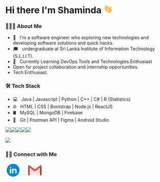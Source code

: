 <h1 lign="center"> Hi there I'm Shaminda <img src="https://github.com/Shaminda97/CryptoInfo/blob/master/src/Hi.gif" width="29px"> </h1>
<h3> 👨🏻‍💻 About Me </h3>

- 🤔 &nbsp; I'm a software engineer who exploring new technologies and developing software solutions and quick hacks.
- 🎓 &nbsp; undergraduate at Sri Lanka Institute of Information Technology (S.L.I.I.T).
- 🌱 &nbsp; Currently Learning DevOps Tools and Technologies.Enthusiast
- Open for project collaboration and internship opportunities. 
- Tech Enthusiast. 


<h3>🛠 Tech Stack </h3>

- 💻 &nbsp; Java | Javascript | Python | C++ | C# | R (Statistics)
- 🌐 &nbsp; HTML | CSS | Bootstrap | Node.js | ReactJS
- 🛢 &nbsp; MySQL | MongoDB | Firebase
- 🔧 &nbsp; Git | Postman API | Figma | Android Studio

<p align="left">
  <img src="https://media3.giphy.com/media/kdFc8fubgS31b8DsVu/giphy.webp" width="50"><img src="https://media3.giphy.com/media/ln7z2eWriiQAllfVcn/200w.webp" width="50"><img src="https://i.giphy.com/media/LMt9638dO8dftAjtco/200.webp" width="50"><img src="https://i.giphy.com/media/eNAsjO55tPbgaor7ma/200w.webp" width="50"><img src="https://i.giphy.com/media/IdyAQJVN2kVPNUrojM/200.webp" width="50">
</p>
 <a href="https://github.com/Shaminda97/website">
  <img src="https://github-readme-stats.vercel.app/api/top-langs/?username=Shaminda97&layout=compact&theme=dark" />
</a>
</p>

  

<h3>🤝🏻 Connect with Me</h3>

<p align="left">
<a href="https://www.linkedin.com/in/shaminda-pethiyagoda-84244015a/"><img src="https://github.com/sarthak77/sarthak77/blob/master/icons/icons8-linkedin-circled-48.png" alt="LinkedIn"></a> &nbsp; &nbsp;
<a href="mailto:shaminda.u.b.p@gmail.com"><img src="https://github.com/sarthak77/sarthak77/blob/master/icons/icons8-gmail-48.png" alt="Gmail"></a> &nbsp; &nbsp;
</p>



<!--
**Shaminda97/Shaminda97** is a ✨ _special_ ✨ repository because its `README.md` (this file) appears on your GitHub profile.

Here are some ideas to get you started:

- 🔭 I’m currently working on ...
- 🌱 I’m currently learning ...
- 👯 I’m looking to collaborate on ...
- 🤔 I’m looking for help with ...
- 💬 Ask me about ...
- 📫 How to reach me: ...
- 😄 Pronouns: ...
- ⚡ Fun fact: ...
-->
